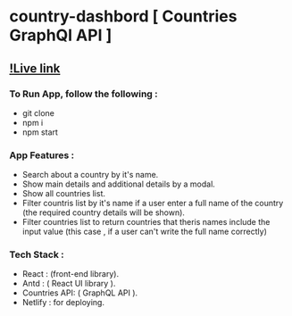 # country-dashbord  [ Countries GraphQl API ]

## [!Live link](https://iridescent-melomakarona-d161a1.netlify.app/)

### To Run App, follow the following : 

* git clone 
* npm i
* npm start

### App Features : 

* Search about a country by it's name.
* Show main details and additional details by a modal.
* Show all countries list.
* Filter countris list by it's name if a user enter a full name of the country (the required country details will be shown).
* Filter countries list to return countries that theris names include the input value (this case , if a user can't write the full name correctly)

### Tech Stack : 

* React : (front-end library).
* Antd : ( React UI library ).
* Countries API: ( GraphQL API ).
* Netlify : for deploying.


